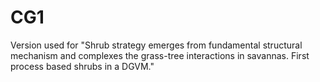 # CG1
Version used for "Shrub strategy emerges from fundamental structural mechanism and complexes the grass-tree interactions in savannas. First process based shrubs in a DGVM."
